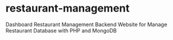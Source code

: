 # restaurant-management
Dashboard Restaurant Management 
Backend Website for Manage Restaurant Database with PHP and MongoDB
